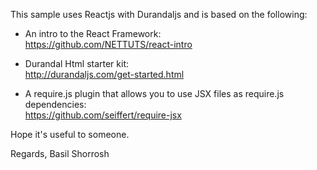 This sample uses Reactjs with Durandaljs and is based on the following:

- An intro to the React Framework:<br/>
https://github.com/NETTUTS/react-intro

- Durandal Html starter kit:<br/>
http://durandaljs.com/get-started.html

- A require.js plugin that allows you to use JSX files as require.js dependencies:<br/>
https://github.com/seiffert/require-jsx


Hope it's useful to someone.


Regards, Basil Shorrosh

